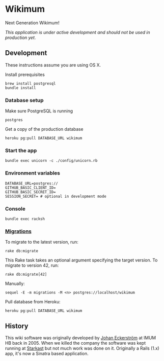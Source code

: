 # Wikimum

Next Generation Wikimum!

_This application is under active development and should not be used in production yet_.

## Development

These instructions assume you are using OS X.

Install prerequisites

    brew install postgresql
    bundle install

### Database setup

Make sure PostgreSQL is running

    postgres

Get a copy of the production database

    heroku pg:pull DATABASE_URL wikimum

### Start the app

    bundle exec unicorn -c ./config/unicorn.rb

### Environment variables

```
DATABASE_URL=postgres://
GITHUB_BASIC_CLIENT_ID=
GITHUB_BASIC_SECRET_ID=
SESSION_SECRET= # optional in development mode
```

### Console

    bundle exec racksh

### [Migrations][sequel-migrations]

To migrate to the latest version, run:

    rake db:migrate

This Rake task takes an optional argument specifying the target version. To migrate to version 42, run:

    rake db:migrate[42]

Manually:

    sequel -E -m migrations -M <n> postgres://localhost/wikimum

Pull database from Heroku:

    heroku pg:pull DATABASE_URL wikimum

[sequel-migrations]: http://sequel.jeremyevans.net/rdoc/files/doc/migration_rdoc.html

## History

This wiki software was originally developed by [Johan Eckerström](http://github.com/jage) at IMUM HB back in 2005. When we killed the company the software was kept running at [Starkast](http://wiki.starkast.net/) but not much work was done on it. Originally a Rails (1.x) app, it's now a Sinatra based application.
